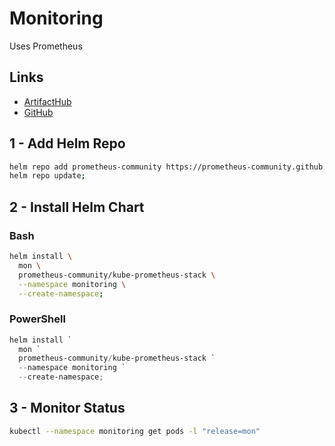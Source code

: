 # Monitoring

Uses Prometheus

## Links

- [ArtifactHub](https://artifacthub.io/packages/helm/prometheus-community/kube-prometheus-stack)
- [GitHub](https://github.com/prometheus-community/helm-charts)

## 1 - Add Helm Repo

```bash
helm repo add prometheus-community https://prometheus-community.github.io/helm-charts;
helm repo update;
```

## 2 - Install Helm Chart

### Bash

```bash
helm install \
  mon \
  prometheus-community/kube-prometheus-stack \
  --namespace monitoring \
  --create-namespace;
```

### PowerShell

```powershell
helm install `
  mon `
  prometheus-community/kube-prometheus-stack `
  --namespace monitoring `
  --create-namespace;
```

## 3 - Monitor Status

```bash
kubectl --namespace monitoring get pods -l "release=mon"
```
